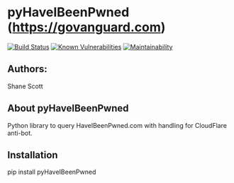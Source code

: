 pyHaveIBeenPwned (https://govanguard.com)
==
[![Build Status](https://github.com/GoVanguard/pyHaveIBeenPwned/actions/workflows/package-installation-build.yml/badge.svg)](https://github.com/GoVanguard/pyHaveIBeenPwned/actions/workflows/package-installation-test.yml)
[![Known Vulnerabilities](https://snyk.io/test/github/GoVanguard/pyHaveIBeenPwned/badge.svg?targetFile=requirements.txt)](https://snyk.io/test/github/GoVanguard/pyHaveIBeenPwned?targetFile=requirements.txt)
[![Maintainability](https://api.codeclimate.com/v1/badges/bd227c3a2239321eec05/maintainability)](https://codeclimate.com/github/GoVanguard/pyHaveIBeenPwned/maintainability)

## Authors:
Shane Scott

## About pyHaveIBeenPwned
Python library to query HaveIBeenPwned.com with handling for CloudFlare anti-bot.

## Installation
pip install pyHaveIBeenPwned
